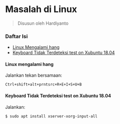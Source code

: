 # Masalah di Linux
> Disusun oleh Hardiyanto

### Daftar Isi
* [Linux Mengalami hang](#linux-mengalami-hang)
* [Keyboard Tidak Terdeteksi test on Xubuntu 18.04](#keyboard-tidak-terdeteksi-test-on-xubuntu-1804)

#### Linux mengalami hang
Jalankan tekan bersamaan:
```
Ctrl+shift+alt+prntsrc+R+E+I+S+U+B
```

#### Keyboard Tidak Terdeteksi test on Xubuntu 18.04

Jalankan:
```
$ sudo apt install xserver-xorg-input-all
```
